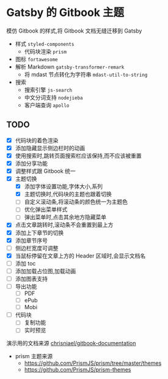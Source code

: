 # Gatsby 的 Gitbook 主题

模仿 Gitbook 的样式,将 Gitbook 文档无缝迁移到 Gatsby

- 样式 `styled-components`
  - 代码块渲染 `prism`
- 图标 `fortawesome`
- 解析 Markdown `gatsby-transformer-remark`
  - 将 mdast 节点转化为字符串 `mdast-util-to-string`
- 搜索
  - 搜索引擎 `js-search`
  - 中文分词支持 `nodejieba`
  - 客户端查询 `apollo`

## TODO

- [x] 代码块的着色渲染
- [x] 添加隐藏显示侧边栏时的动画
- [x] 使用搜索时,跳转页面搜索栏应该保持,而不应该被重置
- [x] 添加分享功能
- [x] 调整样式跟 Gitbook 统一
- [x] 主题切换
  - [x] 添加字体设置功能,字体大小,系列
  - [x] 主题切换时,代码块的主题也跟着切换
  - [ ] 自定义滚动条,将滚动条的颜色统一为主题色
  - [ ] 优化弹出菜单样式
  - [ ] 弹出菜单时,点击其余地方隐藏菜单
- [x] 点击文章跳转时,滚动条不会重置到最上方
- [x] 添加上下章节的切换
- [x] 添加章节序号
- [ ] 侧边栏宽度可调整
- [x] 当鼠标停留在文章上方的 Header 区域时,会显示文档名
- [ ] 添加 toc
- [ ] 添加加载占位图,加载动画
- [ ] 添加图表支持
- [ ] 导出功能
  - [ ] PDF
  - [ ] ePub
  - [ ] Mobi
- [ ] 代码块
  - [ ] 复制功能
  - [ ] 实时预览

演示用的文档来源 [chrisniael/gitbook-documentation](https://github.com/chrisniael/gitbook-documentation)

- prism 主题来源
  - https://github.com/PrismJS/prism/tree/master/themes
  - https://github.com/PrismJS/prism-themes
